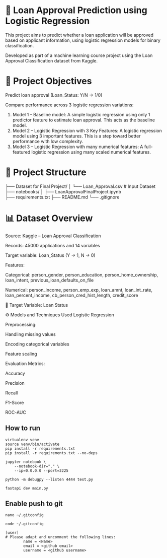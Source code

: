 # 🏦 Loan Approval Prediction using Logistic Regression

This project aims to predict whether a loan application will be approved based on applicant information, using logistic regression models for binary classification.

Developed as part of a machine learning course project using the Loan Approval Classification dataset from Kaggle.

# 📌 Project Objectives

Predict loan approval (Loan_Status: Y/N → 1/0)

Compare performance across 3 logistic regression variations:
1) Model 1 - Baseline model: A simple logistic regression using only 1 predictor feature to estimate loan approval. This acts as the baseline model.
2) Model 2 – Logistic Regression with 3 Key Features: A logistic regression model using 3 important features. This is a step toward better performance with low complexity.
3) Model 3 – Logistic Regression with many numerical features: A full-featured logistic regression using many scaled numerical features.

# 📁 Project Structure

├── Dataset for Final Project/
│   └── Loan_Approval.csv      # Input Dataset
├── notebooks/
│   ├── LoanApprovalFinalProject.ipynb     
├── requirements.txt
├── README.md
└── .gitignore

# 📊 Dataset Overview
Source: Kaggle – Loan Approval Classification

Records: 45000 applications and 14 variables

Target variable: Loan_Status (Y → 1, N → 0)

Features:

Categorical: person_gender, person_education, person_home_ownership, loan_intent, previous_loan_defaults_on_file

Numerical: person_income, person_emp_exp, loan_amnt, loan_int_rate, loan_percent_income, cb_person_cred_hist_length, credit_score

🎯 Target Variable: Loan Status


⚙️ Models and Techniques Used
Logistic Regression 

Preprocessing:

Handling missing values

Encoding categorical variables

Feature scaling

Evaluation Metrics:

Accuracy

Precision

Recall

F1-Score

ROC-AUC

## How to run
```
virtualenv venv
source venv/bin/activate
pip install -r requirements.txt
pip install -r requirements.txt --no-deps
```

```
jupyter notebook \
    --notebook-dir="." \
    --ip=0.0.0.0 --port=3225
```
```
python -m debugpy --listen 4444 test.py
```

```
fastapi dev main.py
```


## Enable push to git
```
nano ~/.gitconfig
```
```
code ~/.gitconfig
```


```
[user]
# Please adapt and uncomment the following lines:
        name = <Name>
        email = <github email>
        username = <github username>
```